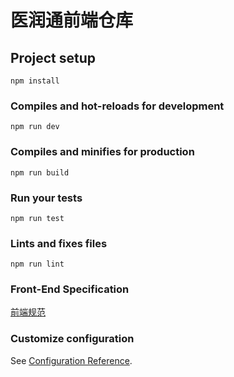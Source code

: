 # 医润通前端仓库

## Project setup
```
npm install
```

### Compiles and hot-reloads for development
```
npm run dev
```

### Compiles and minifies for production
```
npm run build
```

### Run your tests
```
npm run test
```

### Lints and fixes files
```
npm run lint
```

### Front-End Specification
[前端规范](http://117.78.36.125:8081/doku.php?id=sp:frontend)

### Customize configuration
See [Configuration Reference](https://cli.vuejs.org/config/).
